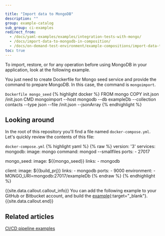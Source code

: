 ```yaml
---

title: "Import data to MongoDB"
description: ""
group: example-catalog
sub_group: ci-examples
redirect_from:
  - /docs/yaml-examples/examples/integration-tests-with-mongo/
  - /docs/import-data-to-mongodb-in-composition/
  - /docs/on-demand-test-environment/example-compositions/import-data-to-mongodb/   
toc: true
---
```


To import, restore, or for any operation before using MongoDB in your application, look at the following example.

You just need to create Dockerfile for Mongo seed service and provide the command to prepare MongoDB. In this case,  the command is `mongoimport`.

  `Dockerfile mongo_seed`
{% highlight docker %}
FROM mongo
COPY init.json /init.json
CMD mongoimport --host mongodb --db exampleDb --collection contacts --type json --file /init.json --jsonArray
{% endhighlight %}

## Looking around
In the root of this repository you'll find a file named `docker-compose.yml`.
Let's quickly review the contents of this file:

  `docker-compose.yml`
{% highlight yaml %}
{% raw %}
version: '3'
services:
  mongodb:
    image: mongo
    command: mongod --smallfiles
    ports:
      - 27017

  mongo_seed:
    image: ${{mongo_seed}}
    links:
      - mongodb

  client:
    image: ${{build_prj}}
    links:
      - mongodb
    ports:
      - 9000
    environment:
      - MONGO_URI=mongodb:27017/exampleDb
{% endraw %}
{% endhighlight %}

{{site.data.callout.callout_info}}
You can add the following example to your GitHub or Bitbucket account, and build the [example](https://github.com/codefreshdemo/cf-example-manage-mongodb){:target="_blank"}.
{{site.data.callout.end}}

## Related articles
[CI/CD pipeline examples]({{site.baseurl}}/docs/example-catalog/examples/#ci-examples)  